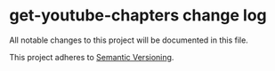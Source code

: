# get-youtube-chapters change log

All notable changes to this project will be documented in this file.

This project adheres to [Semantic Versioning](http://semver.org/).
